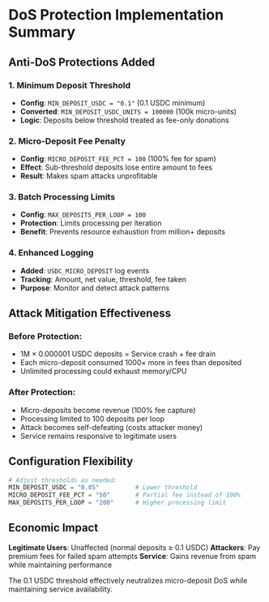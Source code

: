# DoS Protection Implementation Summary

## Anti-DoS Protections Added

### 1. **Minimum Deposit Threshold** 
- **Config**: `MIN_DEPOSIT_USDC = "0.1"` (0.1 USDC minimum)
- **Converted**: `MIN_DEPOSIT_USDC_UNITS = 100000` (100k micro-units)
- **Logic**: Deposits below threshold treated as fee-only donations

### 2. **Micro-Deposit Fee Penalty**
- **Config**: `MICRO_DEPOSIT_FEE_PCT = 100` (100% fee for spam)
- **Effect**: Sub-threshold deposits lose entire amount to fees
- **Result**: Makes spam attacks unprofitable

### 3. **Batch Processing Limits**
- **Config**: `MAX_DEPOSITS_PER_LOOP = 100` 
- **Protection**: Limits processing per iteration
- **Benefit**: Prevents resource exhaustion from million+ deposits

### 4. **Enhanced Logging**
- **Added**: `USDC_MICRO_DEPOSIT` log events
- **Tracking**: Amount, net value, threshold, fee taken
- **Purpose**: Monitor and detect attack patterns

## Attack Mitigation Effectiveness

### **Before Protection:**
- 1M × 0.000001 USDC deposits = Service crash + fee drain
- Each micro-deposit consumed 1000× more in fees than deposited
- Unlimited processing could exhaust memory/CPU

### **After Protection:**
- Micro-deposits become revenue (100% fee capture)
- Processing limited to 100 deposits per loop
- Attack becomes self-defeating (costs attacker money)
- Service remains responsive to legitimate users

## Configuration Flexibility

```python
# Adjust thresholds as needed:
MIN_DEPOSIT_USDC = "0.05"          # Lower threshold
MICRO_DEPOSIT_FEE_PCT = "50"       # Partial fee instead of 100%
MAX_DEPOSITS_PER_LOOP = "200"      # Higher processing limit
```

## Economic Impact

**Legitimate Users**: Unaffected (normal deposits ≥ 0.1 USDC)
**Attackers**: Pay premium fees for failed spam attempts
**Service**: Gains revenue from spam while maintaining performance

The 0.1 USDC threshold effectively neutralizes micro-deposit DoS while maintaining service availability.
